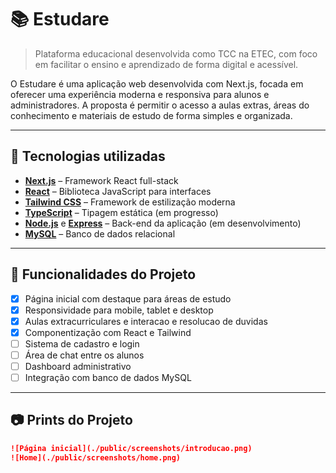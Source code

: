 # 📚 Estudare

> Plataforma educacional desenvolvida como TCC na ETEC, com foco em facilitar o ensino e aprendizado de forma digital e acessível.

O Estudare é uma aplicação web desenvolvida com Next.js, focada em oferecer uma experiência moderna e responsiva para alunos e administradores. A proposta é permitir o acesso a aulas extras, áreas do conhecimento e materiais de estudo de forma simples e organizada.

---

## 🚀 Tecnologias utilizadas

- **[Next.js](https://nextjs.org/)** – Framework React full-stack
- **[React](https://reactjs.org/)** – Biblioteca JavaScript para interfaces
- **[Tailwind CSS](https://tailwindcss.com/)** – Framework de estilização moderna
- **[TypeScript](https://www.typescriptlang.org/)** – Tipagem estática (em progresso)
- **[Node.js](https://nodejs.org/)** e **[Express](https://expressjs.com/)** – Back-end da aplicação (em desenvolvimento)
- **[MySQL](https://www.mysql.com/)** – Banco de dados relacional

---

## 🧠 Funcionalidades do Projeto

- [x] Página inicial com destaque para áreas de estudo
- [x] Responsividade para mobile, tablet e desktop
- [x] Aulas extracurriculares e interacao e resolucao de duvidas
- [x] Componentização com React e Tailwind
- [ ] Sistema de cadastro e login
- [ ] Área de chat entre os alunos
- [ ] Dashboard administrativo
- [ ] Integração com banco de dados MySQL

---

## 📷 Prints do Projeto

```md
![Página inicial](./public/screenshots/introducao.png)
![Home](./public/screenshots/home.png)
